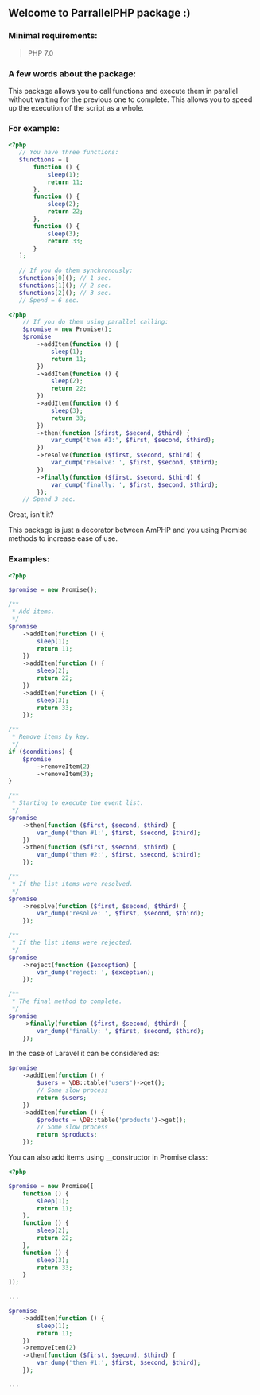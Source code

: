 ## Welcome to ParrallelPHP package :)

### Minimal requirements:
> PHP 7.0

### A few words about the package:
This package allows you to call functions and execute them in parallel without waiting for the previous one to complete.
This allows you to speed up the execution of the script as a whole.

### For example:
```php
<?php
   // You have three functions:
   $functions = [
       function () {
           sleep(1);
           return 11;
       },
       function () {
           sleep(2);
           return 22;
       },
       function () {
           sleep(3);
           return 33;
       }
   ];
   
   // If you do them synchronously:
   $functions[0](); // 1 sec.
   $functions[1](); // 2 sec.
   $functions[2](); // 3 sec.
   // Spend = 6 sec.
```

```php
<?php
    // If you do them using parallel calling:
    $promise = new Promise();
    $promise
        ->addItem(function () {
            sleep(1);
            return 11;
        })
        ->addItem(function () {
            sleep(2);
            return 22;
        })
        ->addItem(function () {
            sleep(3);
            return 33;
        })
        ->then(function ($first, $second, $third) {
            var_dump('then #1:', $first, $second, $third);
        })
        ->resolve(function ($first, $second, $third) {
            var_dump('resolve: ', $first, $second, $third);
        })
        ->finally(function ($first, $second, $third) {
            var_dump('finally: ', $first, $second, $third);
        });
    // Spend 3 sec.
   ```
Great, isn't it?

This package is just a decorator between AmPHP and you using Promise methods to increase ease of use.

### Examples:

```php
<?php

$promise = new Promise();

/**
 * Add items.
 */
$promise
    ->addItem(function () {
        sleep(1);
        return 11;
    })
    ->addItem(function () {
        sleep(2);
        return 22;
    })
    ->addItem(function () {
        sleep(3);
        return 33;
    });

/**
 * Remove items by key.
 */
if ($conditions) {
    $promise
        ->removeItem(2)
        ->removeItem(3);
}

/**
 * Starting to execute the event list.
 */
$promise
    ->then(function ($first, $second, $third) {
        var_dump('then #1:', $first, $second, $third);
    })
    ->then(function ($first, $second, $third) {
        var_dump('then #2:', $first, $second, $third);
    });

/**
 * If the list items were resolved.
 */
$promise
    ->resolve(function ($first, $second, $third) {
        var_dump('resolve: ', $first, $second, $third);
    });

/**
 * If the list items were rejected.
 */
$promise
    ->reject(function ($exception) {
        var_dump('reject: ', $exception);
    });

/**
 * The final method to complete.
 */
$promise
    ->finally(function ($first, $second, $third) {
        var_dump('finally: ', $first, $second, $third);
    });
```

In the case of Laravel it can be considered as:

```php
$promise
    ->addItem(function () {
        $users = \DB::table('users')->get();
        // Some slow process
        return $users;
    })
    ->addItem(function () {
        $products = \DB::table('products')->get();
        // Some slow process
        return $products;
    });
```

You can also add items using __constructor in Promise class:

```php
<?php

$promise = new Promise([
    function () {
        sleep(1);
        return 11;
    },
    function () {
        sleep(2);
        return 22;
    },
    function () {
        sleep(3);
        return 33;
    }
]);

...

$promise
    ->addItem(function () {
        sleep(1);
        return 11;
    })
    ->removeItem(2)
    ->then(function ($first, $second, $third) {
        var_dump('then #1:', $first, $second, $third);
    });

...
```
